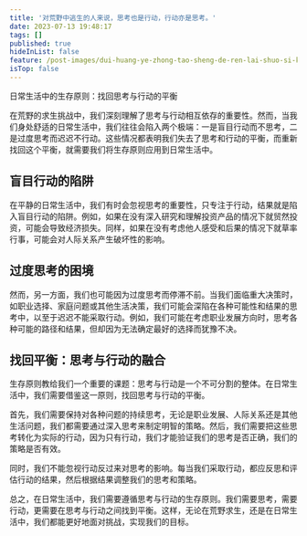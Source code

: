 ```yaml
---
title: '对荒野中逃生的人来说，思考也是行动，行动亦是思考。'
date: 2023-07-13 19:48:17
tags: []
published: true
hideInList: false
feature: /post-images/dui-huang-ye-zhong-tao-sheng-de-ren-lai-shuo-si-kao-ye-shi-xing-dong-xing-dong-yi-shi-si-kao.png
isTop: false
---
```

日常生活中的生存原则：找回思考与行动的平衡

在荒野的求生挑战中，我们深刻理解了思考与行动相互依存的重要性。然而，当我们身处舒适的日常生活中，我们往往会陷入两个极端：一是盲目行动而不思考，二是过度思考而迟迟不行动。这些情况都表明我们失去了思考和行动的平衡，而重新找回这个平衡，就需要我们将生存原则应用到日常生活中。

<!-- more -->

## 盲目行动的陷阱

在平静的日常生活中，我们有时会忽视思考的重要性，只专注于行动，结果就是陷入盲目行动的陷阱。例如，如果在没有深入研究和理解投资产品的情况下就贸然投资，可能会导致经济损失。同样，如果在没有考虑他人感受和后果的情况下就草率行事，可能会对人际关系产生破坏性的影响。

## 过度思考的困境

然而，另一方面，我们也可能因为过度思考而停滞不前。当我们面临重大决策时，如职业选择、家庭问题或其他生活决策，我们可能会深陷在各种可能性和结果的思考中，以至于迟迟不能采取行动。例如，我们可能在考虑职业发展方向时，思考各种可能的路径和结果，但却因为无法确定最好的选择而犹豫不决。

## 找回平衡：思考与行动的融合

生存原则教给我们一个重要的课题：思考与行动是一个不可分割的整体。在日常生活中，我们需要借鉴这一原则，找回思考与行动的平衡。

首先，我们需要保持对各种问题的持续思考，无论是职业发展、人际关系还是其他生活问题，我们都需要通过深入思考来制定明智的策略。然后，我们需要把这些思考转化为实际的行动，因为只有行动，我们才能验证我们的思考是否正确，我们的策略是否有效。

同时，我们不能忽视行动反过来对思考的影响。每当我们采取行动，都应反思和评估行动的结果，然后根据结果调整我们的思考和策略。

总之，在日常生活中，我们需要遵循思考与行动的生存原则。我们需要思考，需要行动，更需要在思考与行动之间找到平衡。这样，无论在荒野求生，还是在日常生活中，我们都能更好地面对挑战，实现我们的目标。